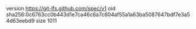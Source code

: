 version https://git-lfs.github.com/spec/v1
oid sha256:0c6763cc0b443d1e7ca46c6a7c604af55a1a63ba5087647bdf7e3a54d63eebd9
size 1011

